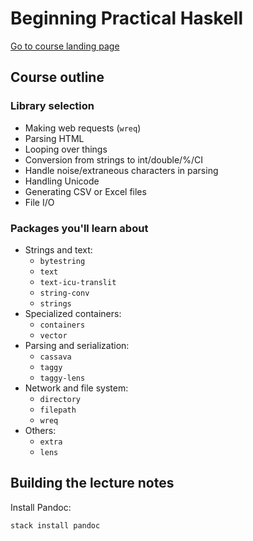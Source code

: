# Beginning Practical Haskell

[Go to course landing page](index.md)

## Course outline

### Library selection

* Making web requests (`wreq`)
* Parsing HTML
* Looping over things
* Conversion from strings to int/double/%/CI
* Handle noise/extraneous characters in parsing
* Handling Unicode
* Generating CSV or Excel files
* File I/O

### Packages you'll learn about

* Strings and text:
  * `bytestring`
  * `text`
  * `text-icu-translit`
  * `string-conv`
  * `strings`
* Specialized containers:
  * `containers`
  * `vector`
* Parsing and serialization:
  * `cassava`
  * `taggy`
  * `taggy-lens`
* Network and file system:
  * `directory`
  * `filepath`
  * `wreq`
* Others:
  * `extra`
  * `lens`

## Building the lecture notes

Install Pandoc:

```bash
stack install pandoc
```
